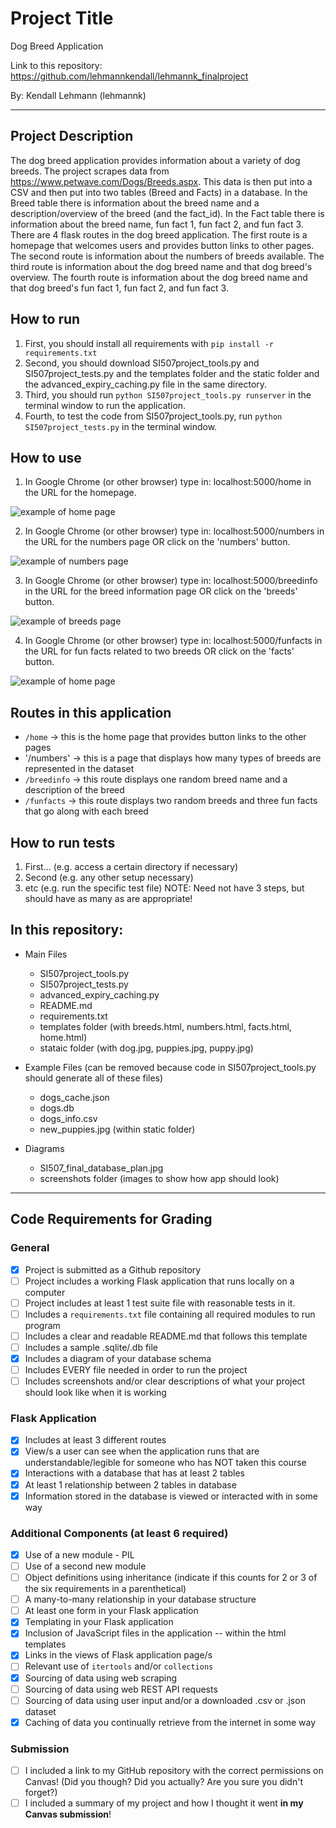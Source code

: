 # Project Title

Dog Breed Application

Link to this repository: https://github.com/lehmannkendall/lehmannk_finalproject

By: Kendall Lehmann (lehmannk)

---

## Project Description

The dog breed application provides information about a variety of dog breeds. The project scrapes data from https://www.petwave.com/Dogs/Breeds.aspx. This data is then put into a CSV and then put into two tables (Breed and Facts) in a database. In the Breed table there is information about the breed name and a description/overview of the breed (and the fact_id). In the Fact table there is information about the breed name, fun fact 1, fun fact 2, and fun fact 3. There are 4 flask routes in the dog breed application. The first route is a homepage that welcomes users and provides button links to other pages. The second route is information about the numbers of breeds available. The third route is information about the dog breed name and that dog breed's overview. The fourth route is information about the dog breed name and that dog breed's fun fact 1, fun fact 2, and fun fact 3.

## How to run

1. First, you should install all requirements with `pip install -r requirements.txt`
2. Second, you should download SI507project_tools.py and SI507project_tests.py and the templates folder and the static folder and the advanced_expiry_caching.py file in the same directory.
3. Third, you should run `python SI507project_tools.py runserver` in the terminal window to run the application.
4. Fourth, to test the code from SI507project_tools.py, run `python SI507project_tests.py` in the terminal window.

## How to use

1. In Google Chrome (or other browser) type in: localhost:5000/home in the URL for the homepage.

![example of home page](screenshots/home.png)

2. In Google Chrome (or other browser) type in: localhost:5000/numbers in the URL for the numbers page OR click on the 'numbers' button.

![example of numbers page](screenshots/numbers.png)

3. In Google Chrome (or other browser) type in: localhost:5000/breedinfo in the URL for the breed information page OR click on the 'breeds' button.

![example of breeds page](screenshots/breeds.png)

4. In Google Chrome (or other browser) type in: localhost:5000/funfacts in the URL for fun facts related to two breeds OR click on the 'facts' button.

![example of home page](screenshots/facts.png)

## Routes in this application
- `/home` -> this is the home page that provides button links to the other pages
- '/numbers' -> this is a page that displays how many types of breeds are represented in the dataset
- `/breedinfo` -> this route displays one random breed name and a description of the breed
- `/funfacts` -> this route displays two random breeds and three fun facts that go along with each breed

## How to run tests
1. First... (e.g. access a certain directory if necessary)
2. Second (e.g. any other setup necessary)
3. etc (e.g. run the specific test file)
NOTE: Need not have 3 steps, but should have as many as are appropriate!

## In this repository:
- Main Files
  - SI507project_tools.py
  - SI507project_tests.py
  - advanced_expiry_caching.py
  - README.md
  - requirements.txt
  - templates folder (with breeds.html, numbers.html, facts.html, home.html)
  - stataic folder (with dog.jpg, puppies.jpg, puppy.jpg)

- Example Files (can be removed because code in SI507project_tools.py should generate all of these files)
  - dogs_cache.json
  - dogs.db
  - dogs_info.csv
  - new_puppies.jpg (within static folder)

- Diagrams
  - SI507_final_database_plan.jpg
  - screenshots folder (images to show how app should look)

---
## Code Requirements for Grading

### General
- [x] Project is submitted as a Github repository
- [ ] Project includes a working Flask application that runs locally on a computer
- [ ] Project includes at least 1 test suite file with reasonable tests in it.
- [ ] Includes a `requirements.txt` file containing all required modules to run program
- [ ] Includes a clear and readable README.md that follows this template
- [ ] Includes a sample .sqlite/.db file
- [x] Includes a diagram of your database schema
- [ ] Includes EVERY file needed in order to run the project
- [ ] Includes screenshots and/or clear descriptions of what your project should look like when it is working

### Flask Application
- [x] Includes at least 3 different routes
- [x] View/s a user can see when the application runs that are understandable/legible for someone who has NOT taken this course
- [x] Interactions with a database that has at least 2 tables
- [x] At least 1 relationship between 2 tables in database
- [x] Information stored in the database is viewed or interacted with in some way

### Additional Components (at least 6 required)
- [x] Use of a new module - PIL
- [ ] Use of a second new module
- [ ] Object definitions using inheritance (indicate if this counts for 2 or 3 of the six requirements in a parenthetical)
- [ ] A many-to-many relationship in your database structure
- [ ] At least one form in your Flask application
- [x] Templating in your Flask application
- [x] Inclusion of JavaScript files in the application -- within the html templates
- [x] Links in the views of Flask application page/s
- [ ] Relevant use of `itertools` and/or `collections`
- [x] Sourcing of data using web scraping
- [ ] Sourcing of data using web REST API requests
- [ ] Sourcing of data using user input and/or a downloaded .csv or .json dataset
- [x] Caching of data you continually retrieve from the internet in some way

### Submission
- [ ] I included a link to my GitHub repository with the correct permissions on Canvas! (Did you though? Did you actually? Are you sure you didn't forget?)
- [ ] I included a summary of my project and how I thought it went **in my Canvas submission**!
